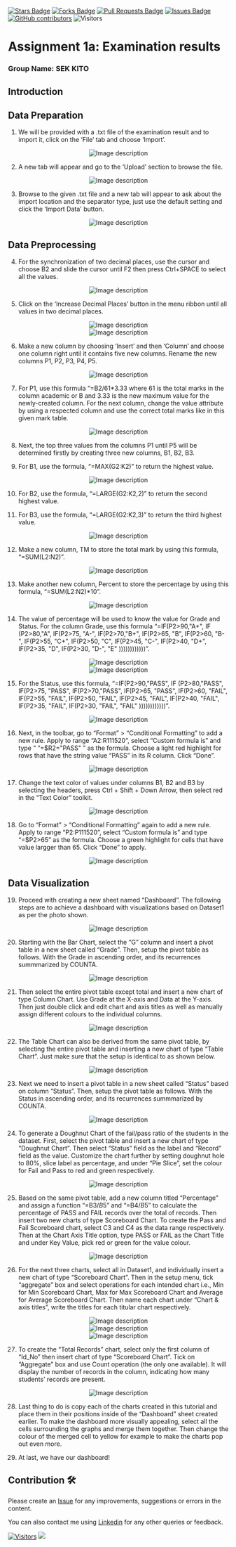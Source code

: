 <a href="https://github.com/drshahizan/HPDP/stargazers"><img src="https://img.shields.io/github/stars/drshahizan/HPDP" alt="Stars Badge"/></a>
<a href="https://github.com/drshahizan/HPDP/network/members"><img src="https://img.shields.io/github/forks/drshahizan/HPDP" alt="Forks Badge"/></a>
<a href="https://github.com/drshahizan/HPDP/pulls"><img src="https://img.shields.io/github/issues-pr/drshahizan/HPDP" alt="Pull Requests Badge"/></a>
<a href="https://github.com/drshahizan/HPDP"><img src="https://img.shields.io/github/issues/drshahizan/HPDP" alt="Issues Badge"/></a>
<a href="https://github.com/drshahizan/HPDP/graphs/contributors"><img alt="GitHub contributors" src="https://img.shields.io/github/contributors/drshahizan/HPDP?color=2b9348"></a>
![Visitors](https://api.visitorbadge.io/api/visitors?path=https%3A%2F%2Fgithub.com%2Fdrshahizan%2HPDP&labelColor=%23d9e3f0&countColor=%23697689&style=flat)

# Assignment 1a: Examination results

### Group Name: SEK KITO

## Introduction

## Data Preparation


1. We will be provided with a .txt file of the examination result and to import it, click on the ‘File’ tab and choose ‘Import’.
<div align="center">
  <img src="images/fig1.png" alt="Image description">
</div>


2. A new tab will appear and go to the ‘Upload’ section to browse the file. 
<div align="center">
<img src="images/fig2.png" alt="Image description">
</div>

3. Browse to the given .txt file and a new tab will appear to ask about the import location and the separator type, just use the default setting and click the ‘Import Data'  button.
<div align="center">
<img src="images/fig3.png" alt="Image description">
</div>

## Data Preprocessing

4. For the synchronization of two decimal places, use the cursor and choose B2 and slide the cursor until F2 then press Ctrl+SPACE to select all the values.
<div align="center">
  <img src="images/fig4.png" alt="Image description">
</div>


5. Click on the ‘Increase Decimal Places’ button in the menu ribbon until all values in two decimal places.
<div align="center">
<img src="images/fig5.png" alt="Image description">
</div>
<div align="center">
<img src="images/fig6.png" alt="Image description">
</div>

6. Make a new column by choosing ‘Insert’ and then ‘Column’ and choose one column right until it contains five new columns. Rename the new columns P1, P2, P3, P4, P5.
<div align="center">   
<img src="images/fig7.png" alt="Image description">
</div>

7. For P1, use this formula “=B2/61*3.33 where 61 is the total marks in the column academic or B and 3.33 is the new maximum value for the newly-created column. For the next column, change the value attribute by using a respected column and use the correct total marks like in this given mark table.
   
<div align="center">
<img src="images/fig8.png" alt="Image description">
</div>


8. Next, the top three values from the columns P1 until P5 will be determined firstly by creating three new columns, B1, B2, B3. 


9. For B1, use the formula, “=MAX(G2:K2)” to return the highest value.

<div align="center">
<img src="images/fig9.png" alt="Image description">
</div>

10. For B2, use the formula, “=LARGE(G2:K2,2)” to return the second highest value.


11. For B3, use the formula, “=LARGE(G2:K2,3)” to return the third highest value.

<div align="center">
<img src="images/fig10.png" alt="Image description">
</div>

12. Make a new column, TM to store the total mark by using this formula, “=SUM(L2:N2)”.

<div align="center">
<img src="images/fig11.png" alt="Image description">
</div>


13. Make another new column, Percent to store the percentage by using this formula, “=SUM(L2:N2)*10”.
    

<div align="center">
<img src="images/fig12.png" alt="Image description">
</div>

14. The value of percentage will be used to know the value for Grade and Status. For the column Grade, use this formula “=IF(P2>90,"A+", IF (P2>80,"A", IF(P2>75, "A-", IF(P2>70,"B+", IF(P2>65, "B", IF(P2>60, "B-", IF(P2>55, "C+", IF(P2>50, "C", IF(P2>45, "C-", IF(P2>40, "D+", IF(P2>35, "D", IF(P2>30, "D-", "E" ))))))))))))”.

<div align="center">
<img src="images/fig13.png" alt="Image description">
</div>
<div align="center">
<img src="images/fig14.png" alt="Image description">
</div>


15. For the Status, use this formula, “=IF(P2>90,"PASS", IF (P2>80,"PASS", IF(P2>75, "PASS", IF(P2>70,"PASS", IF(P2>65, "PASS", IF(P2>60, "FAIL", IF(P2>55, "FAIL", IF(P2>50, "FAIL", IF(P2>45, "FAIL", IF(P2>40, "FAIL", IF(P2>35, "FAIL", IF(P2>30, "FAIL", "FAIL" ))))))))))))”.

<div align="center">
<img src="images/fig15.png" alt="Image description">
</div>

16. Next, in the toolbar, go to “Format” > “Conditional Formatting” to add a new rule. Apply to range “A2:R111520”, select “Custom formula is” and type “ “=$R2="PASS" ” as the formula. Choose a light red highlight for rows that have the string value “PASS” in its R column. Click “Done”.

<div align="center">
<img src="images/fig16.png" alt="Image description">
</div>

17. Change the text color of values under columns B1, B2 and B3 by selecting the headers, press Ctrl + Shift + Down Arrow, then select red in the “Text Color” toolkit.

<div align="center">
<img src="images/fig17.png" alt="Image description">
</div>

18. Go to “Format” > “Conditional Formatting” again to add a new rule. Apply to range “P2:P111520”, select “Custom formula is” and type “=$P2>65” as the formula. Choose a green highlight for cells that have value largger than 65. Click “Done” to apply.

<div align="center">
<img src="images/fig18.png" alt="Image description">
</div>

## Data Visualization

19. Proceed with creating a new sheet named “Dashboard”. The following steps are to achieve a dashboard with visualizations based on Dataset1 as per the photo shown.

<div align="center">
<img src="images/fig19.png" alt="Image description">
</div>

20. Starting with the Bar Chart, select the “G” column and insert a pivot table in a new sheet called “Grade”. Then, setup the pivot table as follows. With the Grade in ascending order, and its recurrences summmarized by COUNTA.

<div align="center">
<img src="images/fig20.png" alt="Image description">
</div>

21. Then select the entire pivot table except total and insert a new chart of type Column Chart. Use Grade at the X-axis and Data at the Y-axis. Then just double click and edit chart and axis titles as well as manually assign different colours to the individual columns.

<div align="center">
<img src="images/fig21.png" alt="Image description">
</div>

22. The Table Chart can also be derived from the same pivot table, by selecting the entire pivot table and inserting a new chart of type “Table Chart”. Just make sure that the setup is identical to as shown below.

<div align="center">
<img src="images/fig22.png" alt="Image description">
</div>

23. Next we need to insert a pivot table in a new sheet called “Status” based on column “Status”. Then, setup the pivot table as follows. With the Status in ascending order, and its recurrences summmarized by COUNTA. 

<div align="center">
<img src="images/fig23.png" alt="Image description">
</div>

24. To generate a Doughnut Chart of the fail/pass ratio of the students in the dataset. First, select the pivot table and insert a new chart of type “Doughnut Chart”. Then select “Status” field as the label and “Record” field as the value. Customize the chart further by setting doughnut hole to 80%, slice label as percentage, and under “Pie Slice”, set the colour for Fail and Pass to red and green respectively.

<div align="center">
<img src="images/fig24.png" alt="Image description">
</div>

25. Based on the same pivot table, add a new column titled “Percentage” and assign a function “=B3/$B$5” and “=B4/$B$5” to calculate the percentage of PASS and FAIL records over the total of records. Then insert two new charts of type Scoreboard Chart. To create the Pass and Fail Scoreboard chart, select C3 and C4 as the data range respectively. Then at the Chart Axis Title option, type PASS or FAIL as the Chart Title and under Key Value, pick red or green for the value colour.

<div align="center">
<img src="images/fig25.png" alt="Image description">
</div>

26. For the next three charts, select all in Dataset1, and individually insert a new chart of type “Scoreboard Chart”. Then in the setup menu, tick “aggregate” box and select operations for each intended chart i.e., Min for Min Scoreboard Chart, Max for Max Scoreboard Chart and Average for Average Scoreboard Chart. Then name each chart under “Chart & axis titles”, write the titles for each titular chart respectively. 

<div align="center">
<img src="images/fig26.png" alt="Image description">
</div>

<div align="center">
<img src="images/fig27.png" alt="Image description">
</div>

<div align="center">
<img src="images/fig28.png" alt="Image description">
</div>

27. To create the “Total Records” chart, select only the first column of “Id_No” then insert chart of type “Scoreboard Chart”. Tick on “Aggregate” box and use Count operation (the only one available). It will display the number of records in the column, indicating how many students’ records are present.

<div align="center">
<img src="images/fig29.png" alt="Image description">
</div>

28. Last thing to do is copy each of the charts created in this tutorial and place them in their positions inside of the “Dashboard” sheet created earlier. To make the dashboard more visually appealing, select all the cells surrounding the graphs and merge them together. Then change the colour of the merged cell to yellow for example to make the charts pop out even more.

29. At last, we have our dashboard!
## Contribution 🛠️
Please create an [Issue](https://github.com/drshahizan/HPDP/issues) for any improvements, suggestions or errors in the content.

You can also contact me using [Linkedin](https://www.linkedin.com/in/drshahizan/) for any other queries or feedback.

[![Visitors](https://api.visitorbadge.io/api/visitors?path=https%3A%2F%2Fgithub.com%2Fdrshahizan&labelColor=%23697689&countColor=%23555555&style=plastic)](https://visitorbadge.io/status?path=https%3A%2F%2Fgithub.com%2Fdrshahizan)
![](https://hit.yhype.me/github/profile?user_id=81284918)


